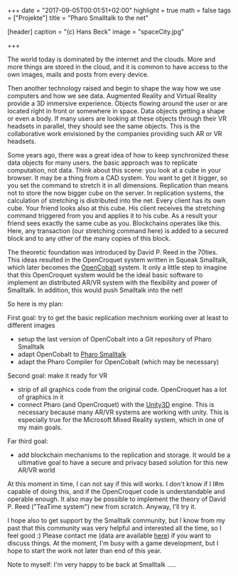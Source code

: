 +++
date = "2017-09-05T00:01:51+02:00"
highlight = true
math = false
tags = ["Projekte"]
title = "Pharo Smalltalk to the net"

[header]
  caption = "(c) Hans Beck"
  image = "spaceCity.jpg"

+++

The world today is dominated by the internet and the clouds. More and more things are stored in the cloud, and it is common to have access to the own images, mails and posts from  every device.

Then another technology raised and begin to shape the way how we use computers and how we see data. Augmented Reality and Virtual Reality provide a 3D immersive experience.  Objects flowing around the user or are located right in front or somewhere in space. Data objects getting a shape or even a body. If many users are looking at these objects through their VR headsets in parallel, they should see the same objects. This is the collaborative work envisioned by the companies providing such AR or VR headsets.

Some years ago, there was a great idea of how to keep synchronized these data objects for many users. the basic approach was to replicate computation, not data. Think about this scene: you look at a cube in your browser. It may be a thing from a CAD system. You want to get it bigger, so you set the command to stretch it in all dimensions. Replication than means not to store the now bigger cube on the server. In replication systems, the calculation of stretching is distributed into the net. Every client has its own cube. Your friend looks also at this cube. His client receives the stretching command triggered from you and applies it to his cube. As a result your friend sees exactly the same cube as you. Blockchains operates like this. Here, any transaction (our stretching command here) is added to a secured block and to any other of the many copies of this block.

The theoretic foundation was introduced by David P. Reed in the 70ties. This ideas resulted in the OpenCroquet system written in Squeak Smalltalk, which later becomes the [OpenCobalt](http://www.opencobalt.net/) system. It only a little step to imagine that this OpenCroquet system would be the ideal basic software to implement an distributed AR/VR system with the flexibility and power of Smalltalk. In addition, this would push Smalltalk into the net!

So here is my plan:

First goal: try to get the basic replication mechnism working over at least to different images

+ setup the last version of OpenCobalt into a Git repository of Pharo Smalltalk
+ adapt OpenCobalt to [Pharo Smalltalk](http://pharo.org/)
+ adapt the Pharo Compiler for OpenCobalt (which may be necessary)

Second goal: make it ready for VR

+ strip of all graphics code from the original code. OpenCroquet has a lot of graphics in it
+ connect Pharo (and OpenCroquet) with the [Unity3D](https://unity3d.com/) engine. This is necessary because many AR/VR systems are working with unity. This is especially true for the Microsoft Mixed Reality system, which in one of my main goals.

Far third goal:

+ add blockchain mechanisms to the replication and storage. It would be a ultimative goal to have a secure and privacy based solution for this new AR/VR world

At this moment in time, I can not say if this will works. I don't know if I I#m capable of doing this, and if the OpenCroquet code is understandable and operable enough. It also may be possible to implement the theory of David P. Reed ("TeaTime system") new from scratch. Anyway, I'll try it.

I hope also to get support by the Smalltalk community, but I know from my past that this community was very helpful and interested all the time, so I feel good :) Please contact me (data are available [here](/#contact)) if you want to discuss things. At the moment, I'm busy with a game development, but I hope to start the work not later than end of this year.

Note to myself: I'm very happy to be back at Smalltalk .....
